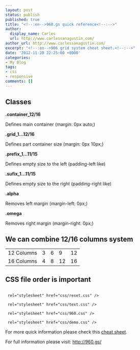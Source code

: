 ```yaml
---
layout: post
status: publish
published: true
title: "<!--:en-->960.gs quick reference<!--:-->"
author:
  display_name: Carles
  url: http://www.carlessanagustin.com/
author_url: http://www.carlessanagustin.com/
excerpt: "<!--:en-->906 grid system cheat sheet.<!--:-->"
date: '2012-11-20 22:25:00 +0000'
categories:
- My Blog
tags:
- css
- responsive
comments: []
---
```

<p><!--:en--><!--wp_fromhtmlpreview_devfmt--><!--wp_fromhtmlpreview_devfmt--><!--wp_fromhtmlpreview_devfmt--><!--wp_fromhtmlpreview_devfmt--></p>
<h2>Classes</h2>
<p><strong>.container_12/16</strong></p>
<p>Defines main container (margin: 0px auto;)</p>
<p><strong>.grid_1...12/16</strong></p>
<p>Defines part container size (margin: 0px 10px;)</p>
<p><strong>.prefix_1...11/15</strong></p>
<p>Defines empty size to the left (padding-left like)</p>
<p><strong>.sufix_1...11/15</strong></p>
<p>Defines empty size to the right (padding-right like)</p>
<p><strong>.alpha</strong></p>
<p>Removes left margin (margin-left: 0px;)</p>
<p><strong>.omega</strong></p>
<p>Removes right margin (margin-right: 0px;)</p>
<h2>We can combine 12/16 columns system</h2>
<table>
<tbody>
<tr>
<td>12 Columns</td>
<td>3</td>
<td>6</td>
<td>9</td>
<td>12</td>
</tr>
<tr>
<td>16 Columns</td>
<td>4</td>
<td>8</td>
<td>12</td>
<td style="text-align: left">16</td>
</tr>
</tbody>
</table>
<h2>CSS file order is important</h2>
<p><code><!--DVFMTSC-->
<link<!--DVFMTSC-->&nbsp;rel="stylesheet"<!--DVFMTSC-->&nbsp;href="css/reset.css"<!--DVFMTSC-->&nbsp;/<!--DVFMTSC-->><br /><!--DVFMTSC-->
<link<!--DVFMTSC-->&nbsp;rel="stylesheet"<!--DVFMTSC-->&nbsp;href="css/text.css"<!--DVFMTSC-->&nbsp;/<!--DVFMTSC-->><br /><!--DVFMTSC-->
<link<!--DVFMTSC-->&nbsp;rel="stylesheet"<!--DVFMTSC-->&nbsp;href="css/960.css"<!--DVFMTSC-->&nbsp;/<!--DVFMTSC-->><br /><!--DVFMTSC-->
<link<!--DVFMTSC-->&nbsp;rel="stylesheet"<!--DVFMTSC-->&nbsp;href="css/demo.css"<!--DVFMTSC-->&nbsp;/<!--DVFMTSC-->></code></p>
<p>For more quick information please check this <a href="/images/posts/960GridSystem-12column.pdf">cheat sheet</a>.</p>
<p>For full information please visit: <a title="960 Grid System" href="http://960.gs/" target="_blank">http://960.gs/</a></p></p>
<p><!--:--></p>

